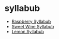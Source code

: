 # syllabub

 * [Raspberry Syllabub](index/r/raspberry-syllabub-104345.json)
 * [Sweet Wine Syllabub](index/s/sweet-wine-syllabub-1956.json)
 * [Lemon Syllabub](index/l/lemon-syllabub.json)
